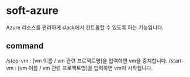 
# soft-azure

Azure 리소스를 편리하게 slack에서 컨트롤할 수 있도록 하는 기능입니다.

## command
/stop-vm : [vm 이름 / vm 관련 프로젝트명]을 입력하면 vm을 중지합니다.
/start-vm : [vm 이름 / vm 관련 프로젝트명]을 입력하면 vm이 시작됩니다.
